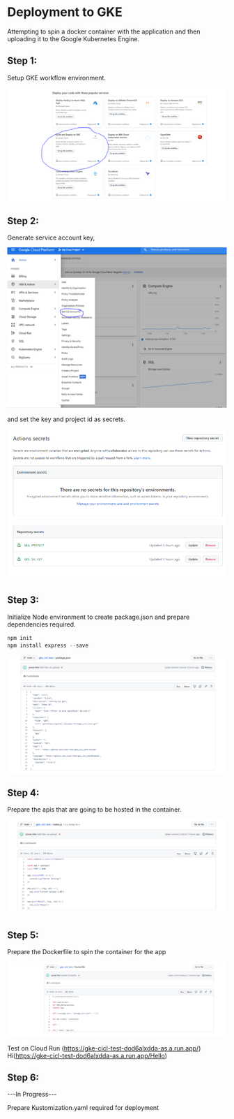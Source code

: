 # Deployment to GKE
Attempting to spin a docker container with the application and then uploading it to the Google Kubernetes Engine.

## Step 1:
Setup GKE workflow environment. 

![alt text](https://github.com/yowai-hito/gke_cicl_test/blob/main/img/GKE.PNG)

## Step 2:
Generate service account key,

![alt text](https://github.com/yowai-hito/gke_cicl_test/blob/main/img/service%20account.PNG)

and set the key and project id as secrets.

![alt text](https://github.com/yowai-hito/gke_cicl_test/blob/main/img/repo%20secrets.PNG)

## Step 3:
Initialize Node environment to create package.json and prepare dependencies required.

```javascript
npm init
npm install express --save
```

![alt text](https://github.com/yowai-hito/gke_cicl_test/blob/main/img/Node%20Env.PNG)

## Step 4:

Prepare the apis that are going to be hosted in the container.

![alt text](https://github.com/yowai-hito/gke_cicl_test/blob/main/img/Api%20code.PNG)

## Step 5:

Prepare the Dockerfile to spin the container for the app

![alt text](https://github.com/yowai-hito/gke_cicl_test/blob/main/img/Dockerfile.PNG)

Test on Cloud Run (https://gke-cicl-test-dod6alxdda-as.a.run.app/)
Hi(https://gke-cicl-test-dod6alxdda-as.a.run.app/Hello)

## Step 6:

---In Progress---

Prepare Kustomization.yaml required for deployment

